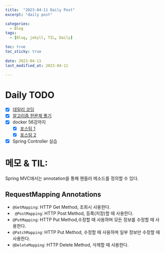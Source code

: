 ```yaml
---
title:  "2023-04-11 Daily Post"
excerpt: "daily post"

categories:
  - Blog
tags:
  - [Blog, jekyll, TIL, Daily]

toc: true
toc_sticky: true
 
date: 2023-04-11
last_modified_at: 2023-04-11

---
```


# Daily TODO

- [x] [데일리 코딩](https://urclass.codestates.com/classroom/33)
- [x] [알고리즘 한문제 풀기](https://www.acmicpc.net/problem/)
- [x] docker 56강까지
	- [x] [포스팅 1](https://yelm-212.github.io/docker_k8s/docker-section3/)
	- [x] [포스팅 2](https://yelm-212.github.io/docker_k8s/docker-section4/)
- [x] Spring Controller 실습

# 메모 & TIL: 

Spring MVC에서는 annotation을 통해 핸들러 메소드를 정의할 수 있다.

## RequestMapping Annotations

-   `@GetMapping`: HTTP Get Method, 조회시 사용한다.
-  ` @PostMapping`: HTTP Post Method, 등록(저장)할 때 사용한다.
-   `@PutMapping`: HTTP Put Method,수정할 때 사용하며 모든 정보를 수정할 때 사용한다.
-   `@PatchMapping`: HTTP Put Method, 수정할 때 사용하며 일부 정보만 수정할 때 사용한다.
-   `@DeleteMapping`: HTTP Delete Method, 삭제할 때 사용한다.


